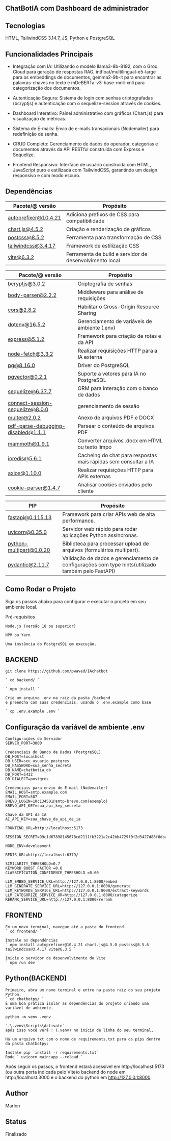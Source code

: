 
## ChatBotIA com Dashboard de administrador
## Tecnologias
HTML, TailwindCSS 3.14.7, JS, Python e PostgreSQL

## Funcionalidades Principais
-  Integração com IA: Utilizando o modelo llama3-8b-8192, com o Groq Cloud para geração de respostas RAG, intfloat/multilingual-e5-large para os embeddings de documentos, gemma2-9b-it para encontrar as palavras-chaves no texto e mDeBERTa-v3-base-mnli-xnli para categorização dos documentos.   

-  Autenticação Segura: Sistema de login com senhas criptografadas (bcryptjs) e autenticação com o sequelize-session através de cookies.

- Dashboard Interativo: Painel administrativo com gráficos (Chart.js) para visualização de métricas.

- Sistema de E-mails: Envio de e-mails transacionais (Nodemailer) para redefinição de senha.

- CRUD Completo: Gerenciamento de dados do operador, categorias e documentos através da API RESTful construída com Express e Sequelize.

- Frontend Responsivo: Interface de usuário construída com HTML, JavaScript puro e estilizada com TailwindCSS, garantindo um design responsivo e com modo escuro.


## Dependências

| Pacote/@ versão | Propósito |
| ------ | ------ |
|   autoprefixer@10.4.21     |   Adiciona prefixos de CSS para compatibilidade	     |
|    chart.js@4.5.2   |   Criação e renderização de gráficos	     |
|   postcss@8.5.2     |   Ferramenta para transformação de CSS     |
|    tailwindcss@3.4.17    |     Framework de estilização CSS   |
|     vite@6.3.2   |    Ferramenta de build e servidor de desenvolvimento local    |

			
| Pacote/@ versão | Propósito |
| ------ | ------ |
|    bcryptjs@3.0.2    |     Criptografia de senhas   |
|     body-parser@2.2.2   |   Middleware para análise de requisições     |		
|     cors@2.8.2   |      Habilitar o Cross-Origin Resource Sharing |
|     dotenv@16.5.2|   Gerenciamento de variáveis de ambiente (.env)     |		
|     express@5.1.2   |   Framework para criação de rotas e da API	     |		
|     node-fetch@3.3.2   |   Realizar requisições HTTP para a IA externa     |		
|    pg@8.16.0  |   Driver do PostgreSQL     |		
|    pgvector@0.2.1  |   Suporte a vetores para IA no PostgreSQL     |		
|    sequelize@6.37.7 |   ORM para interação com o banco de dados	     |	
|    connect-session-sequelize@8.0.0 |   gerenciamento de sessão	     |			
|    multer@2.0.2 |   Anexo de arquivos PDF e DOCX	     |		
|	pdf-parse-debugging-disabled@1.1.1 |	  Parsear o conteúdo de arquivos PDF           |	
|    mammoth@1.9.1  |   Converter arquivos .docx em HTML ou texto limpo     |		
|    ioredis@5.6.1  |  Cacheing do chat para respostas mais rápidas sem consultar a IA    |	
|    axios@1.10.0  |   Realizar requisições HTTP para APIs externas     |		
|    cookie-parser@1.4.7 |   Analisar cookies enviados pelo cliente     |	

| PIP | Propósito |
| ------ | ------ |
|   fastapi@0.115.13    |	Framework para criar APIs web de alta performance.	     |
|    uvicorn@0.35.0  |   Servidor web rápido para rodar aplicações Python assíncronas.	     |
|   python-multipart@0.0.20     |   Biblioteca para processar upload de arquivos (formulários multipart).     |
|    pydantic@2.11.7    |     Validação de dados e gerenciamento de configurações com type hints(utilizado também pelo FastAPI)   |


## Como Rodar o Projeto

Siga os passos abaixo para configurar e executar o projeto em seu ambiente local.

Pré-requisitos

    Node.js (versão 18 ou superior)

    NPM ou Yarn

    Uma instância do PostgreSQL em execução.



## BACKEND

    git clone https://github.com/pwaved/IAchatbot

    ` cd backend/ `
    
    ` npm install `

    Crie um arquivo .env na raiz da pasta /backend
    e preencha com suas credenciais, usando o .env.example como base
    
    ` cp .env.example .env `


## Configuração da variável de ambiente .env

    Configurações do Servidor
    SERVER_PORT=3000
    
    Credenciais do Banco de Dados (PostgreSQL)
    DB_HOST=localhost
    DB_USER=seu_usuario_postgres
    DB_PASSWORD=sua_senha_secreta
    DB_NAME=chatbotia_db
    DB_PORT=5432
    DB_DIALECT=postgres

    Credenciais para envio de E-mail (Nodemailer)
    EMAIL_HOST=smtp.example.com
    EMAIL_PORT=587
    BREVO_LOGIN=10c134501@smtp-brevo.com(exemplo)
    BREVO_API_KEY=sua_api_key_secreta

    Chave da API da IA
    AI_API_KEY=sua_chave_da_api_de_ia

 	FRONTEND_URL=http://localhost:5173

	SESSION_SECRET=99c1d67898145678cd2111fb3221a2c42bb4729f0f2d3427d88f8dba84fa2827
	
	NODE_ENV=development
	
	REDIS_URL=http://localhost:6379/
	
	SIMILARITY_THRESHOLD=0.7 
	KEYWORD_BOOST_FACTOR =0.6 
	CLASSIFICATION_CONFIDENCE_THRESHOLD =0.60
	
	LLM_EMBED_SERVICE_URL=http://127.0.0.1:8000/embed
	LLM_GENERATE_SERVICE_URL=http://127.0.0.1:8000/generate
	LLM_KEYWORDS_SERVICE_URL=http://127.0.0.1:8000/extract-keywords
	LLM_CATEGORIZE_SERVICE_UR=http://127.0.0.1:8000/categorize
	RERANK_SERVICE_URL=http://127.0.0.1:8000/rerank


## FRONTEND
    Em um novo terminal, navegue até a pasta do frontend
    ` cd frontend/ `

    Instale as dependências
    ` npm install autoprefixer@10.4.21 chart.js@4.5.0 postcss@8.5.6 tailwindcss@3.4.17 vite@6.3.5 `

    Inicie o servidor de desenvolvimento do Vite
    ` npm run dev `

## Python(BACKEND)
    Primeiro, abra um novo terminal e entre na pasta raiz do seu projeto Python.
    ` cd chatbotpy/ `
    É uma boa prática isolar as dependências do projeto criando uma variável de ambiente.
    
    python -m venv .venv

    `.\.venv\Scripts\Activate`
    após isso você verá : (.venv) no inicio de linha do seu terminal, 

    Há um arquivo txt com o nome de requirements.txt para os pips dentro da pasta chatbotpy:

    Instale pip `install -r requirements.txt`
    Rode ` uvicorn main:app --reload `

Após seguir os passos, o frontend estará acessível em http://localhost:5173 (ou outra porta indicada pelo Vite)o backend do node em http://localhost:3000 e o backend do python em http://127.0.0.1:8000.

## Author
Marlon

## Status
Finalizado
